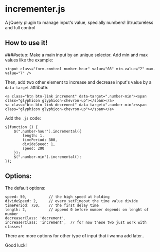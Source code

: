 # incrementer.js
A jQuery plugin to manage input's value, specially numbers!
Structureless and full control
## How to use it!
####setup: 
Make a main input by an unique selector.
Add min and max values like the example:
```
<input class="form-control number-hour" value="08" min-value="2" max-value="7" />
```
Then, add two other element to increase and decrease input's value by a `data-target` attribute:
```
<a class="btn btn-link increment" data-target=".number-min"><span class="glyphicon glyphicon-chevron-up"></span></a>
<a class="btn btn-link decrement" data-target=".number-min"><span class="glyphicon glyphicon-chevron-up"></span></a>
```
Add the `.js` code:
```
$(function () {
    $(".number-hour").incremental({
        length: 1,
        timePeriod: 300,
        divideSpeed: 1,
        speed: 200
    });
    $(".number-min").incremental();
});
```

## Options:
The default options:
```
speed: 50,          // the high speed at holding
divideSpeed: 2,     // every setTimeout the time value divide 
timePeriod: 750,    // the first delay time
length: 2,          // append 0 before number depends on lenght of number
decreaserClass: 'decrement',
increaserClass: 'increment',  // for now these two just work with classes!
```
There are more options for other type of input that i wanna add later..

Good luck!
